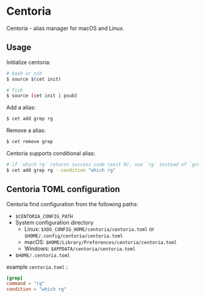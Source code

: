 # Centoria

Centoria - alias manager for macOS and Linux.

## Usage

Initialize centoria:

```bash
# bash or zsh
$ source $(cet init)

# fish
$ source (cet init | psub)
```

Add a alias:

```bash
$ cet add grep rg
```

Remove a alias:

```bash
$ cet remove grep
```

Centoria supports conditional alias:

```bash
# if `which rg` returns success code (exit 0), use `rg` instead of `grep`
$ cet add grep rg --condition "which rg"
```

## Centoria TOML configuration

Centoria find configuration from the following paths:

* `$CENTORIA_CONFIG_PATH`
* System configuration directory
  * Linux: `$XDG_CONFIG_HOME/centoria/centoria.toml` or `$HOME/.config/centoria/centoria.toml`
  * macOS: `$HOME/Library/Preferences/centoria/centoria.toml`
  * Windows: `$APPDATA/centoria/centoria.toml`
* `$HOME/.centoria.toml`

example `centoria.toml` :

```toml
[grep]
command = "rg"
condition = "which rg"
```